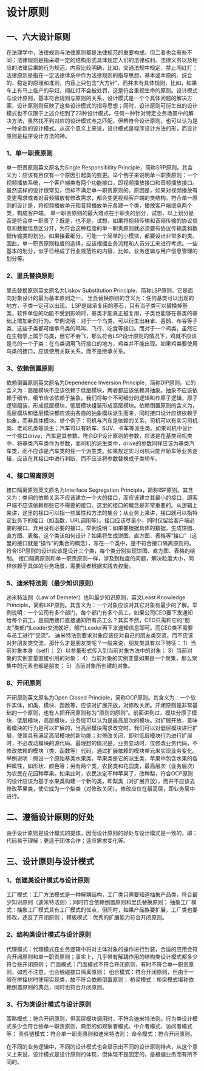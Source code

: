 # 设计原则

## 一、六大设计原则

在法理学中，法律规则与法律原则都是法律规范的重要构成。但二者也会有些不同：法律规则是指采取一定的结构形式具体规定人们的法律权利、法律义务以及相应的法律后果的行为规范，内容比较明确，比如，交通法规中规定，禁止闯红灯；法律原则是指在一定法律体系中作为法律规则的指导思想，基本或本原的、综合的、稳定的原理和准则，内容上只包含“大方针”，而并未有具体规则，比如，如果车上有马上临产的孕妇，闯红灯不会被处罚，这是符合重视生命的原则。设计模式与设计原则，基本符合规则与原则的关系，设计模式是一个个具体问题的解决方案，设计原则则反映了这些设计模式的指导思想；同时，设计原则可衍生出的设计模式也不仅限于上述介绍到了23种设计模式，任何一种针对特定业务场景中的解决方法，虽然找不到对应的设计模式与之匹配，但若符合设计原则，也可以认为是一种全新的设计模式。从这个意义上来说，设计模式是程序设计方法的形，而设计原则是程序设计方法的神。

### 1、单一职责原则

单一职责原则英文原名为Single Responsibility Principle，简称SRP原则。其含义为：应该有且仅有一个原因引起类的变更。举个例子来说明单一职责原则：一个视频播放系统，一个客户端类有两个功能接口，即视频播放接口和音频播放接口。虽然这样的设计很常见，但却不满足单一职责原则的。原因是，如果对视频播放有变更需求或者对音频播放有修改需求，都会变更视频客户端的类结构。符合单一原则的设计是，将视频播放单元和音频播放单元各建一个类，播放客户端继承两个类，构成客户端。
单一职责原则的最大难点在于职责的划分，试想，以上划分是否是符合单一职责了？既是，也不是。试想，如果将视频传输和音频传输的协议信息和数据信息区分开，为符合这种粒度的单一职责原则就必须要有协议传输类和数据传输类的划分。如果接着细分，可能一个简单的小模块，都要设计非常多的类。因此，单一职责原则粒度的选择，应该根据业务流程和人员分工来进行考虑。一些基本的划分，似乎已经成了行业规范性的内容，比如，业务逻辑与用户信息管理的划分等。

### 2、里氏替换原则

里氏替换原则英文原名为Liskov Substitution Principle，简称LSP原则。它是面向对象设计的最为基本原则之一。 里氏替换原则的含义为：任何基类可以出现的地方，子类一定可以出现。 LSP是继承复用的基石，只有当子类可以替换掉基类，软件单位的功能不受到影响时，基类才能真正被复用，子类也能够在基类的基础上增加新的行为。举例说明：对于一个鸟类，可以衍生出麻雀、喜鹊、布谷等子类，这些子类都可继承鸟类的鸣叫、飞行、吃食等接口。而对于一个鸡类，虽然它在生物学上属于鸟类，但它不会飞，那么符合LSP设计原则的情况下，鸡就不应该是鸟的一个子类：在鸟类调用飞行接口的地方，鸡类并不能出现。如果鸡类要使用鸟类的接口，应该使用关联关系，而不是继承关系。

### 3、依赖倒置原则

依赖倒置原则英文原名为Dependence Inversion Principle，简称DIP原则。它的含义为：高层模块不应该依赖于低层模块，两者都应该依赖其抽象。抽象不应该依赖于细节，细节应该依赖于抽象。我们将每个不可细分的逻辑叫作原子逻辑，原子逻辑组装，形成低层模块，低层模块组装形成高层模块。依赖倒置原则的含义为，高层模块和低层模块都应该由各自的抽象模块派生而来，同时接口设计应该依赖于抽象，而非具体模块。举个例子：司机与汽车是依赖的关系，司机可以有实习司机类、老司机类等派生；汽车可以有轿车、SUV、卡车等派生类。如果司机中设计一个接口drive，汽车是其参数，符合DIP设计原则的参数，应该是在基类司机类中，将基类汽车类作为参数，而司机的派生类中，drive的参数同样应该为基类汽车类，而不应该是汽车类的任一个派生类。如果规定实习司机只能开轿车等业务逻辑，应该在其接口中进行判断，而不应该将参数替换成子类轿车。

### 4、接口隔离原则

接口隔离原则英文原名为Interface Segregation Principle，简称ISP原则。其含义为：类间的依赖关系不应该建立一个大的接口，而应该建立其最小的接口，即客户端不应该依赖那些它不需要的接口。这里的接口的概念是非常重要的。从逻辑上来讲，这里的接口可以指一些属性和方法的集合；从业务上来讲，接口就可以指特定业务下的接口（如函数，URL调用等）。接口应该尽量小，同时仅留给客户端必要的接口，弃用没有必要的接口。举例说明：如果要根据具体的数据，生成饼图、直方图、表格，这个类该如何设计？如果将生成饼图、直方图、表格等“接口”（这里的接口就是“操作”的集合的概念），写在一个类中，是不符合接口隔离原则的。符合ISP原则的设计应该是设计三个类，每个类分别实现饼图、直方图、表格的绘制。
接口隔离原则和单一职责原则一样，涉及到粒度的问题，解决粒度大小，同样依赖于具体的业务场景，需要读者根据实践去权衡。

### 5、迪米特法则（最少知识原则）

迪米特法则（Law of Demeter）也叫最少知识原则，英文Least Knowledge Principle，简称LKP原则。其含义为：一个对象应该对其它对象有最少的了解。举例说明：一个公司有多个部门，每个部门有多个员工，如果公司CEO要下发通知给每个员工，是调用接口直接通知所有员工么？其实不然，CEO只需和它的“朋友”类部门Leader交流就好，部门Leader再下发通知信息即可。而CEO类不需要与员工进行“交流”。
迪米特法则要求对象应该仅对自己的朋友类交流，而不应该对非朋友类交流。那什么才是朋友类呢？一般来说，朋友类具有以下特征：
1）当前对象本身（self）；
2）以参量形式传入到当前对象方法中的对象；
3）当前对象的实例变量直接引用的对象；
4）当前对象的实例变量如果是一个聚集，那么聚集中的元素也都是朋友；
5）当前对象所创建的对象。

### 6、开闭原则

开闭原则英文原名为Open Closed Principle，简称OCP原则。其含义为：一个软件实体，如类、模块、函数等，应该对扩展开放，对修改关闭。开闭原则是非常基础的一个原则，也有人把开闭原则称为“原则的原则”。前面讲到过，模块分原子模块，低层模块，高层模块，业务层可以认为是最高层次的模块。对扩展开放，意味着模块的行为是可以扩展的，当高层模块需求改变时，我们可以对低层模块进行扩展，使其具有满足高层模块的新功能；对修改关闭，即对低层模块行为进行扩展时，不必改动模块的源代码。最理想的情况是，业务变动时，仅修改业务代码，不修改依赖的模块（类、函数等）代码，通过扩展依赖的模块单元来实现业务变化。举例说明：假设一个原始基类水果类，苹果类是它的派生类，苹果中包含水果的各种属性，如形状、颜色等；另有两个类，农民类和花园类，最高层次（业务层次）为农民在花园种苹果。如果此时，农民决定不种苹果了，改种梨，符合OCP原则的设计应该为基于水果类构建一个新的类，即梨类（对扩展开放），而并不应该去修改苹果类，使它成为一个梨类（对修改关闭）。修改应仅在最高层，即业务层中进行。

## 二、遵循设计原则的好处

由于设计原则是设计模式的提炼，因而设计原则的好处与设计模式是一致的，即：代码易于理解；更适于团体合作；适应需求变化等。

## 三、设计原则与设计模式

### 1、创建类设计模式与设计原则

工厂模式：工厂方法模式是一种解耦结构，工厂类只需要知道抽象产品类，符合最少知识原则（迪米特法则）；同时符合依赖倒置原则和里氏替换原则；
抽象工厂模式：抽象工厂模式具有工厂模式的优点，但同时，如果产品族要扩展，工厂类也要修改，违反了开闭原则；
模板模式：优秀的扩展能力符合开闭原则。

### 2、结构类设计模式与设计原则

代理模式：代理模式在业务逻辑中将对主体对象的操作进行封装，合适的应用会符合开闭原则和单一职责原则；事实上，几乎带有解耦作用的结构类设计模式都多少符合些开闭原则；
门面模式：门面模式不符合开闭原则，有时不符合单一职责原则，如若不注意，也会触碰接口隔离原则；
组合模式：符合开闭原则，但由于一般在拼接树时使用实现类，故不符合依赖倒置原则；
桥梁模式：桥梁模式堪称依赖倒置原则的典范，同时也符合开闭原则。

### 3、行为类设计模式与设计原则

策略模式：符合开闭原则，但高层模块调用时，不符合迪米特法则。行为类设计模式多少会符合些单一职责原则，典型的如观察者模式、中介者模式、访问者模式等；
责任链模式：符合单一职责原则和迪米特法则；
命令模式：符合开闭原则。

在不同的业务逻辑中，不同的设计模式也会显示出不同的设计原则特点，从这个意义上来说，设计模式是设计原则的体现，但体现不是固定的，是根据业务而有所不同的。